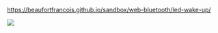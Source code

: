 https://beaufortfrancois.github.io/sandbox/web-bluetooth/led-wake-up/

<img src="https://raw.githubusercontent.com/beaufortfrancois/sandbox/gh-pages/web-bluetooth/led-wake-up/hero.png">
